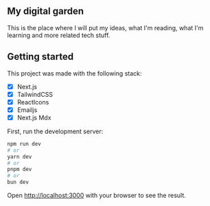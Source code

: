 ## My digital garden
This is the place where I will put my ideas, what I'm reading, what I'm learning and more related tech stuff.

## Getting started

This project was made with the following stack:

- [x] Next.js
- [x] TailwindCSS
- [x] ReactIcons
- [x] Emailjs
- [x] Next.js Mdx

First, run the development server:

```bash
npm run dev
# or
yarn dev
# or
pnpm dev
# or
bun dev
```

Open [http://localhost:3000](http://localhost:3000) with your browser to see the result.
